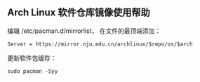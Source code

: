 
## Arch Linux 软件仓库镜像使用帮助

编辑 /etc/pacman.d/mirrorlist， 在文件的最顶端添加：
```
Server = https://mirror.nju.edu.cn/archlinux/$repo/os/$arch
```

更新软件包缓存：
```
sudo pacman -Syy
```
<!--
## Arch Linux Rollback Machine使用帮助

因为 Arch Linux 的软件仓库和 iso 列表是不维护旧版本的，在少数情况下可能会需要安装旧版本的软件或系统，
因此NJU维护了一个[Arch Linux Rollback Machine](https://{{ site.arch_archive }}/)来满足这种情况。

Arch Linux Rollback Machine的使用方法请参照 [wiki](https://wiki.archlinux.org/index.php/Arch_Linux_Archive)。

**需要注意的是，NJU的Rollback Machine的目录结构与wiki中的目录结构并不相同，配置时请自行替代。**
-->
